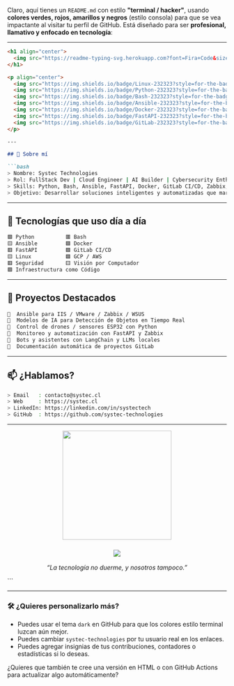 Claro, aquí tienes un `README.md` con estilo **"terminal / hacker"**, usando **colores verdes, rojos, amarillos y negros** (estilo consola) para que se vea impactante al visitar tu perfil de GitHub. Está diseñado para ser **profesional, llamativo y enfocado en tecnología**:

---

````markdown
<h1 align="center">
  <img src="https://readme-typing-svg.herokuapp.com?font=Fira+Code&size=28&pause=1000&center=true&vCenter=true&width=600&lines=Hola+👋+soy+Systec+Technologies;Ingeniero+FullStack+%7C+Cloud+%7C+IA+%7C+Seguridad;Bienvenido+a+mi+repositorio" alt="Typing SVG" />
</h1>

<p align="center">
  <img src="https://img.shields.io/badge/Linux-232323?style=for-the-badge&logo=linux&logoColor=green"/>
  <img src="https://img.shields.io/badge/Python-232323?style=for-the-badge&logo=python&logoColor=yellow"/>
  <img src="https://img.shields.io/badge/Bash-232323?style=for-the-badge&logo=gnu-bash&logoColor=white"/>
  <img src="https://img.shields.io/badge/Ansible-232323?style=for-the-badge&logo=ansible&logoColor=red"/>
  <img src="https://img.shields.io/badge/Docker-232323?style=for-the-badge&logo=docker&logoColor=cyan"/>
  <img src="https://img.shields.io/badge/FastAPI-232323?style=for-the-badge&logo=fastapi&logoColor=green"/>
  <img src="https://img.shields.io/badge/GitLab-232323?style=for-the-badge&logo=gitlab&logoColor=orange"/>
</p>

---

## 🧠 Sobre mí

```bash
> Nombre: Systec Technologies
> Rol: FullStack Dev | Cloud Engineer | AI Builder | Cybersecurity Enthusiast
> Skills: Python, Bash, Ansible, FastAPI, Docker, GitLab CI/CD, Zabbix, ML/AI
> Objetivo: Desarrollar soluciones inteligentes y automatizadas que marquen la diferencia
````

---

## 🚀 Tecnologías que uso día a día

```bash
🟩 Python          🟥 Bash
🟨 Ansible         🟩 Docker
🟥 FastAPI         🟩 GitLab CI/CD
🟨 Linux           🟩 GCP / AWS
🟥 Seguridad       🟨 Visión por Computador
🟩 Infraestructura como Código
```

---

## 📁 Proyectos Destacados

```markdown
📌  Ansible para IIS / VMware / Zabbix / WSUS
📌  Modelos de IA para Detección de Objetos en Tiempo Real
📌  Control de drones / sensores ESP32 con Python
📌  Monitoreo y automatización con FastAPI y Zabbix
📌  Bots y asistentes con LangChain y LLMs locales
📌  Documentación automática de proyectos GitLab
```

---

## 📫 ¿Hablamos?

```bash
> Email   : contacto@systec.cl
> Web     : https://systec.cl
> LinkedIn: https://linkedin.com/in/systectech
> GitHub  : https://github.com/systec-technologies
```

---

<p align="center">
  <img src="https://media.giphy.com/media/eNAsjO55tPbgaor7ma/giphy.gif" width="250"/>
</p>

<h3 align="center">
  <img src="https://img.shields.io/badge/Tecnología_con_propósito-232323?style=for-the-badge&logoColor=green"/>
</h3>

<p align="center"><i>“La tecnología no duerme, y nosotros tampoco.”</i></p>
```

---

### 🛠 ¿Quieres personalizarlo más?

* Puedes usar el tema `dark` en GitHub para que los colores estilo terminal luzcan aún mejor.
* Puedes cambiar `systec-technologies` por tu usuario real en los enlaces.
* Puedes agregar insignias de tus contribuciones, contadores o estadísticas si lo deseas.

¿Quieres que también te cree una versión en HTML o con GitHub Actions para actualizar algo automáticamente?
